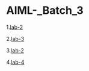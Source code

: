 # AIML-_Batch_3
1.[lab-2](https://github.com/Vanipriya996/AIML-_Batch_3/blob/main/README.md)

2.[lab-3](https://github.com/Vanipriya996/AIML-_Batch_3/blob/main/Assignment3.ipynb)

3.[lab-2](https://github.com/Vanipriya996/AIML-_Batch_3/blob/main/Lab2(part%201).ipynb)

4.[lab-4](https://github.com/Vanipriya996/AIML-_Batch_3/blob/main/Lab-4.ipynb)





